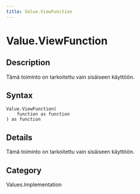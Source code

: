 ```yaml
---
title: Value.ViewFunction
---
```


# Value.ViewFunction


## Description

Tämä toiminto on tarkoitettu vain sisäiseen käyttöön.


## Syntax

```powerquery
Value.ViewFunction(
    function as function
) as function
```


## Details

Tämä toiminto on tarkoitettu vain sisäiseen käyttöön.



## Category
Values.Implementation
